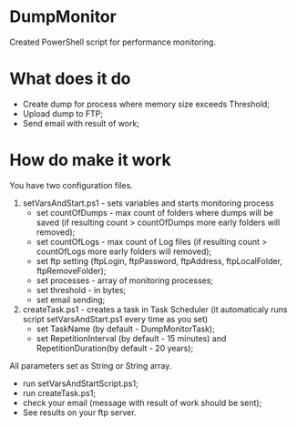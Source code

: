 # DumpMonitor
Created PowerShell script for performance monitoring.

# What does it do
 - Create dump for process where memory size exceeds Threshold;
 - Upload dump to FTP;
 - Send email with result of work;

# How do make it work 
 You have two configuration files.
 1) setVarsAndStart.ps1 - sets variables and starts monitoring process
 	- set countOfDumps - max count of folders where dumps will be saved  (if resulting count > countOfDumps more early folders will removed);
	- set countOfLogs - max count of Log files (if resulting count > countOfLogs more early folders will removed);
	- set ftp setting (ftpLogin, ftpPassword, ftpAddress, ftpLocalFolder, ftpRemoveFolder); 
	- set processes - array of monitoring processes;
	- set threshold - in bytes;
	- set email sending;
 2) createTask.ps1 - creates a task in Task Scheduler (it automaticaly runs script setVarsAndStart.ps1 every time as you set) 
 	- set TaskName (by default - DumpMonitorTask);
	- set RepetitionInterval (by default - 15 minutes) and RepetitionDuration(by default - 20 years);
 
 All parameters set as String or String array.
 - run setVarsAndStartScript.ps1;
 - run createTask.ps1;
 - check your email (message with result of work should be sent);
 - See results on your ftp server.
  
